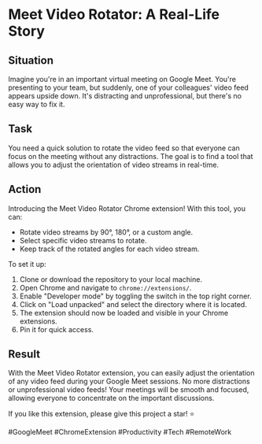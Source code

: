 # Meet Video Rotator: A Real-Life Story

## Situation

Imagine you're in an important virtual meeting on Google Meet. You're presenting to your team, but suddenly, one of your colleagues' video feed appears upside down. It's distracting and unprofessional, but there's no easy way to fix it.

## Task

You need a quick solution to rotate the video feed so that everyone can focus on the meeting without any distractions. The goal is to find a tool that allows you to adjust the orientation of video streams in real-time.

## Action

Introducing the Meet Video Rotator Chrome extension! With this tool, you can:

- Rotate video streams by 90°, 180°, or a custom angle.
- Select specific video streams to rotate.
- Keep track of the rotated angles for each video stream.

To set it up:

1. Clone or download the repository to your local machine.
2. Open Chrome and navigate to `chrome://extensions/`.
3. Enable "Developer mode" by toggling the switch in the top right corner.
4. Click on "Load unpacked" and select the directory where it is located.
5. The extension should now be loaded and visible in your Chrome extensions.
6. Pin it for quick access.

## Result

With the Meet Video Rotator extension, you can easily adjust the orientation of any video feed during your Google Meet sessions. No more distractions or unprofessional video feeds! Your meetings will be smooth and focused, allowing everyone to concentrate on the important discussions.

If you like this extension, please give this project a star! ⭐

#GoogleMeet #ChromeExtension #Productivity #Tech #RemoteWork

```

```
